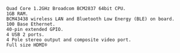     Quad Core 1.2GHz Broadcom BCM2837 64bit CPU.
    1GB RAM.
    BCM43438 wireless LAN and Bluetooth Low Energy (BLE) on board.
    100 Base Ethernet.
    40-pin extended GPIO.
    4 USB 2 ports.
    4 Pole stereo output and composite video port.
    Full size HDMI®
